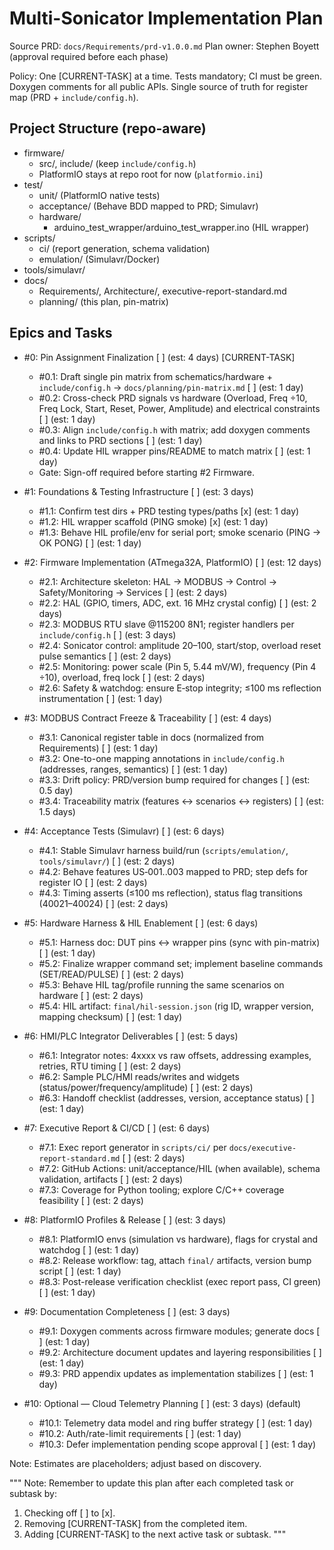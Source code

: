 # Multi-Sonicator Implementation Plan

Source PRD: `docs/Requirements/prd-v1.0.0.md`
Plan owner: Stephen Boyett (approval required before each phase)

Policy: One [CURRENT-TASK] at a time. Tests mandatory; CI must be green. Doxygen comments for all public APIs. Single source of truth for register map (PRD + `include/config.h`).

## Project Structure (repo-aware)
- firmware/
  - src/, include/ (keep `include/config.h`)
  - PlatformIO stays at repo root for now (`platformio.ini`)
- test/
  - unit/ (PlatformIO native tests)
  - acceptance/ (Behave BDD mapped to PRD; Simulavr)
  - hardware/
    - arduino_test_wrapper/arduino_test_wrapper.ino (HIL wrapper)
- scripts/
  - ci/ (report generation, schema validation)
  - emulation/ (Simulavr/Docker)
- tools/simulavr/
- docs/
  - Requirements/, Architecture/, executive-report-standard.md
  - planning/ (this plan, pin-matrix)

## Epics and Tasks

- #0: Pin Assignment Finalization [ ] (est: 4 days) [CURRENT-TASK]
  - #0.1: Draft single pin matrix from schematics/hardware + `include/config.h` → `docs/planning/pin-matrix.md` [ ] (est: 1 day)
  - #0.2: Cross-check PRD signals vs hardware (Overload, Freq ÷10, Freq Lock, Start, Reset, Power, Amplitude) and electrical constraints [ ] (est: 1 day)
  - #0.3: Align `include/config.h` with matrix; add doxygen comments and links to PRD sections [ ] (est: 1 day)
  - #0.4: Update HIL wrapper pins/README to match matrix [ ] (est: 1 day)
  - Gate: Sign-off required before starting #2 Firmware.

- #1: Foundations & Testing Infrastructure [ ] (est: 3 days)
  - #1.1: Confirm test dirs + PRD testing types/paths [x] (est: 1 day)
  - #1.2: HIL wrapper scaffold (PING smoke) [x] (est: 1 day)
  - #1.3: Behave HIL profile/env for serial port; smoke scenario (PING → OK PONG) [ ] (est: 1 day)

- #2: Firmware Implementation (ATmega32A, PlatformIO) [ ] (est: 12 days)
  - #2.1: Architecture skeleton: HAL → MODBUS → Control → Safety/Monitoring → Services [ ] (est: 2 days)
  - #2.2: HAL (GPIO, timers, ADC, ext. 16 MHz crystal config) [ ] (est: 2 days)
  - #2.3: MODBUS RTU slave @115200 8N1; register handlers per `include/config.h` [ ] (est: 3 days)
  - #2.4: Sonicator control: amplitude 20–100, start/stop, overload reset pulse semantics [ ] (est: 2 days)
  - #2.5: Monitoring: power scale (Pin 5, 5.44 mV/W), frequency (Pin 4 ÷10), overload, freq lock [ ] (est: 2 days)
  - #2.6: Safety & watchdog: ensure E‑stop integrity; ≤100 ms reflection instrumentation [ ] (est: 1 day)

- #3: MODBUS Contract Freeze & Traceability [ ] (est: 4 days)
  - #3.1: Canonical register table in docs (normalized from Requirements) [ ] (est: 1 day)
  - #3.2: One-to-one mapping annotations in `include/config.h` (addresses, ranges, semantics) [ ] (est: 1 day)
  - #3.3: Drift policy: PRD/version bump required for changes [ ] (est: 0.5 day)
  - #3.4: Traceability matrix (features ↔ scenarios ↔ registers) [ ] (est: 1.5 days)

- #4: Acceptance Tests (Simulavr) [ ] (est: 6 days)
  - #4.1: Stable Simulavr harness build/run (`scripts/emulation/`, `tools/simulavr/`) [ ] (est: 2 days)
  - #4.2: Behave features US‑001..003 mapped to PRD; step defs for register IO [ ] (est: 2 days)
  - #4.3: Timing asserts (≤100 ms reflection), status flag transitions (40021–40024) [ ] (est: 2 days)

- #5: Hardware Harness & HIL Enablement [ ] (est: 6 days)
  - #5.1: Harness doc: DUT pins ↔ wrapper pins (sync with pin-matrix) [ ] (est: 1 day)
  - #5.2: Finalize wrapper command set; implement baseline commands (SET/READ/PULSE) [ ] (est: 2 days)
  - #5.3: Behave HIL tag/profile running the same scenarios on hardware [ ] (est: 2 days)
  - #5.4: HIL artifact: `final/hil-session.json` (rig ID, wrapper version, mapping checksum) [ ] (est: 1 day)

- #6: HMI/PLC Integrator Deliverables [ ] (est: 5 days)
  - #6.1: Integrator notes: 4xxxx vs raw offsets, addressing examples, retries, RTU timing [ ] (est: 2 days)
  - #6.2: Sample PLC/HMI reads/writes and widgets (status/power/frequency/amplitude) [ ] (est: 2 days)
  - #6.3: Handoff checklist (addresses, version, acceptance status) [ ] (est: 1 day)

- #7: Executive Report & CI/CD [ ] (est: 6 days)
  - #7.1: Exec report generator in `scripts/ci/` per `docs/executive-report-standard.md` [ ] (est: 2 days)
  - #7.2: GitHub Actions: unit/acceptance/HIL (when available), schema validation, artifacts [ ] (est: 2 days)
  - #7.3: Coverage for Python tooling; explore C/C++ coverage feasibility [ ] (est: 2 days)

- #8: PlatformIO Profiles & Release [ ] (est: 3 days)
  - #8.1: PlatformIO envs (simulation vs hardware), flags for crystal and watchdog [ ] (est: 1 day)
  - #8.2: Release workflow: tag, attach `final/` artifacts, version bump script [ ] (est: 1 day)
  - #8.3: Post-release verification checklist (exec report pass, CI green) [ ] (est: 1 day)

- #9: Documentation Completeness [ ] (est: 3 days)
  - #9.1: Doxygen comments across firmware modules; generate docs [ ] (est: 1 day)
  - #9.2: Architecture document updates and layering responsibilities [ ] (est: 1 day)
  - #9.3: PRD appendix updates as implementation stabilizes [ ] (est: 1 day)

- #10: Optional — Cloud Telemetry Planning [ ] (est: 3 days) (default)
  - #10.1: Telemetry data model and ring buffer strategy [ ] (est: 1 day)
  - #10.2: Auth/rate-limit requirements [ ] (est: 1 day)
  - #10.3: Defer implementation pending scope approval [ ] (est: 1 day)

Note: Estimates are placeholders; adjust based on discovery.

"""
Note: Remember to update this plan after each completed task or subtask by:
  1. Checking off [ ] to [x].
  2. Removing [CURRENT-TASK] from the completed item.
  3. Adding [CURRENT-TASK] to the next active task or subtask.
"""
